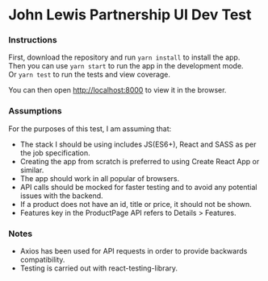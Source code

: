 # John Lewis Partnership UI Dev Test


### Instructions
First, download the repository and run `yarn install` to install the app.\
Then you can use `yarn start` to run the app in the development mode.\
Or `yarn test` to run the tests and view coverage.

You can then open [http://localhost:8000](http://localhost:8000) to view it in the browser.

### Assumptions
For the purposes of this test, I am assuming that:

 * The stack I should be using includes JS(ES6+), React and SASS as per the job specification.
 * Creating the app from scratch is preferred to using Create React App or similar. 
 * The app should work in all popular of browsers.
 * API calls should be mocked for faster testing and to avoid any potential issues with the backend. 
 * If a product does not have an id, title or price, it should not be shown.
 * Features key in the ProductPage API refers to Details > Features.

 ### Notes

 * Axios has been used for API requests in order to provide backwards compatibility. 
 * Testing is carried out with react-testing-library.
 